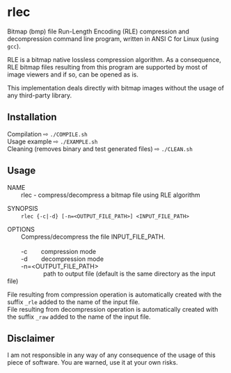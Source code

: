 # rlec

Bitmap (bmp) file Run-Length Encoding (RLE) compression and decompression command line program, written in ANSI C for Linux (using `gcc`).

RLE is a bitmap native lossless compression algorithm. As a consequence, RLE bitmap files resulting from this program are supported by most of image viewers and if so, can be opened as is.

This implementation deals directly with bitmap images without the usage of any third-party library.

## Installation

Compilation ⇨ `./COMPILE.sh`<br/>
Usage example ⇨ `./EXAMPLE.sh`<br/>
Cleaning (removes binary and test generated files) ⇨ `./CLEAN.sh`

## Usage

NAME<br/>
&nbsp;&nbsp;&nbsp;&nbsp;&nbsp;&nbsp;&nbsp;&nbsp;rlec - compress/decompress a bitmap file using RLE algorithm

SYNOPSIS<br/>
&nbsp;&nbsp;&nbsp;&nbsp;&nbsp;&nbsp;&nbsp;&nbsp;`rlec {-c|-d} [-n=<OUTPUT_FILE_PATH>] <INPUT_FILE_PATH>`

OPTIONS<br/>
&nbsp;&nbsp;&nbsp;&nbsp;&nbsp;&nbsp;&nbsp;&nbsp;Compress/decompress the file INPUT_FILE_PATH.<br/><br/>
&nbsp;&nbsp;&nbsp;&nbsp;&nbsp;&nbsp;&nbsp;&nbsp;-c&nbsp;&nbsp;&nbsp;&nbsp;&nbsp;&nbsp;&nbsp;&nbsp;compression mode<br>
&nbsp;&nbsp;&nbsp;&nbsp;&nbsp;&nbsp;&nbsp;&nbsp;-d&nbsp;&nbsp;&nbsp;&nbsp;&nbsp;&nbsp;&nbsp;&nbsp;decompression mode<br>
&nbsp;&nbsp;&nbsp;&nbsp;&nbsp;&nbsp;&nbsp;&nbsp;-n=<OUTPUT_FILE_PATH><br/>
&nbsp;&nbsp;&nbsp;&nbsp;&nbsp;&nbsp;&nbsp;&nbsp;&nbsp;&nbsp;&nbsp;&nbsp;&nbsp;&nbsp;&nbsp;&nbsp;&nbsp;&nbsp;&nbsp;&nbsp;&nbsp;path to output file (default is the same directory as the input file)

File resulting from compression operation is automatically created with the suffix `_rle` added to the name of the input file.<br/>
File resulting from decompression operation is automatically created with the suffix `_raw` added to the name of the input file.

## Disclaimer

I am not responsible in any way of any consequence of the usage of this piece of software. You are warned, use it at your own risks.
